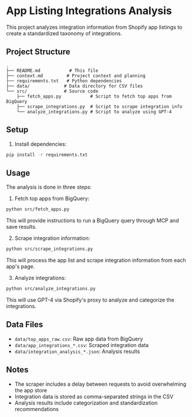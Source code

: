 # App Listing Integrations Analysis

This project analyzes integration information from Shopify app listings to create a standardized taxonomy of integrations.

## Project Structure

```
.
├── README.md           # This file
├── context.md         # Project context and planning
├── requirements.txt   # Python dependencies
├── data/             # Data directory for CSV files
└── src/              # Source code
    ├── fetch_apps.py           # Script to fetch top apps from BigQuery
    ├── scrape_integrations.py  # Script to scrape integration info
    └── analyze_integrations.py # Script to analyze using GPT-4
```

## Setup

1. Install dependencies:
```bash
pip install -r requirements.txt
```

## Usage

The analysis is done in three steps:

1. Fetch top apps from BigQuery:
```bash
python src/fetch_apps.py
```
This will provide instructions to run a BigQuery query through MCP and save results.

2. Scrape integration information:
```bash
python src/scrape_integrations.py
```
This will process the app list and scrape integration information from each app's page.

3. Analyze integrations:
```bash
python src/analyze_integrations.py
```
This will use GPT-4 via Shopify's proxy to analyze and categorize the integrations.

## Data Files

- `data/top_apps_raw.csv`: Raw app data from BigQuery
- `data/app_integrations_*.csv`: Scraped integration data
- `data/integration_analysis_*.json`: Analysis results

## Notes

- The scraper includes a delay between requests to avoid overwhelming the app store
- Integration data is stored as comma-separated strings in the CSV
- Analysis results include categorization and standardization recommendations 